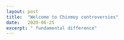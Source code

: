 ```yaml
---
layout: post
title:  "Welcome to Chinmoy controversies"
date:   2020-06-25
excerpt: " fundamental difference"
---
```


